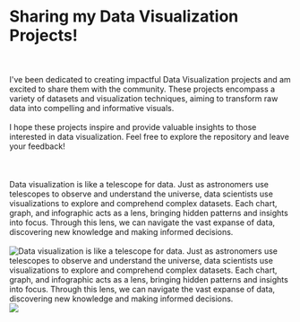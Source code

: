 # Sharing my Data Visualization Projects!
</br>
</br>
I've been dedicated to creating impactful Data Visualization projects and am excited to share them with the community. These projects encompass a variety of datasets and visualization techniques, aiming to transform raw data into compelling and informative visuals.
</br>
</br>
I hope these projects inspire and provide valuable insights to those interested in data visualization. Feel free to explore the repository and leave your feedback!
</br>
</br>
</br>
</br>
Data visualization is like a telescope for data. Just as astronomers use telescopes to observe and understand the universe, data scientists use visualizations to explore and comprehend complex datasets. Each chart, graph, and infographic acts as a lens, bringing hidden patterns and insights into focus. Through this lens, we can navigate the vast expanse of data, discovering new knowledge and making informed decisions.


</br>
</br>
<img src="https://www.bing.com/images/create/data-visualization-projects-presentation-visual-fo/1-664d8af8bf51420aba4d0af6f70c1c99?id=nzrLri4tBtv8VqlTxkpPAA%3D%3D&view=detailv2&idpp=genimg&idpclose=1&thid=OIG2.11VpygRQkoWkn.m7aThD&frame=sydedg&form=SYDBIC" alt="Data visualization is like a telescope for data. Just as astronomers use telescopes to observe and understand the universe, data scientists use visualizations to explore and comprehend complex datasets. Each chart, graph, and infographic acts as a lens, bringing hidden patterns and insights into focus. Through this lens, we can navigate the vast expanse of data, discovering new knowledge and making informed decisions." class="nofocus" tabindex="0" aria-label="Visual metaphor of turning data into visual insights, similar to discovering pearls from oysters" role="button">

<img src="https://www.bing.com/images/create/data-visualization-projects-presentation-visual-fo/1-664d8af8bf51420aba4d0af6f70c1c99?id=nzrLri4tBtv8VqlTxkpPAA%3D%3D&view=detailv2&idpp=genimg&idpclose=1&thid=OIG2.11VpygRQkoWkn.m7aThD&frame=sydedg&form=SYDBIC" >



